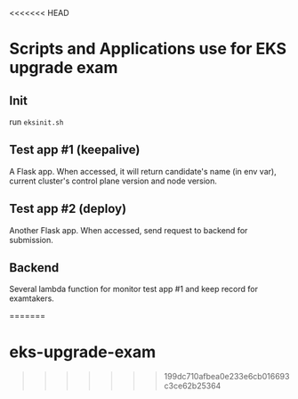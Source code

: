 <<<<<<< HEAD
# Scripts and Applications use for EKS upgrade exam

## Init

run `eksinit.sh`

## Test app #1 (keepalive)

A Flask app. When accessed, it will return candidate's name (in env var), current cluster's control plane version and node version. 

## Test app #2 (deploy)

Another Flask app. When accessed, send request to backend for submission. 

## Backend 

Several lambda function for monitor test app #1 and keep record for examtakers. 

=======
# eks-upgrade-exam
>>>>>>> 199dc710afbea0e233e6cb016693c3ce62b25364
